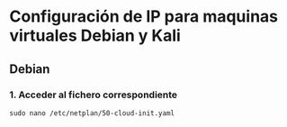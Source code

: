 # Configuración de IP para maquinas virtuales Debian y Kali

## Debian

### 1. Acceder al fichero correspondiente

```sudo nano /etc/netplan/50-cloud-init.yaml```

